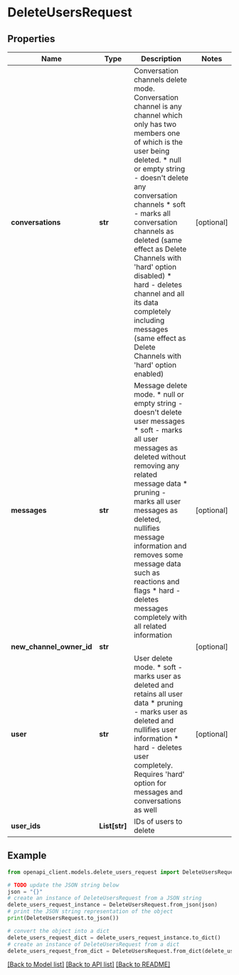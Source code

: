 # DeleteUsersRequest


## Properties

Name | Type | Description | Notes
------------ | ------------- | ------------- | -------------
**conversations** | **str** | Conversation channels delete mode. Conversation channel is any channel which only has two members one of which is the user being deleted.  * null or empty string - doesn&#39;t delete any conversation channels * soft - marks all conversation channels as deleted (same effect as Delete Channels with &#39;hard&#39; option disabled) * hard - deletes channel and all its data completely including messages (same effect as Delete Channels with &#39;hard&#39; option enabled)  | [optional] 
**messages** | **str** | Message delete mode.  * null or empty string - doesn&#39;t delete user messages * soft - marks all user messages as deleted without removing any related message data * pruning - marks all user messages as deleted, nullifies message information and removes some message data such as reactions and flags * hard - deletes messages completely with all related information  | [optional] 
**new_channel_owner_id** | **str** |  | [optional] 
**user** | **str** | User delete mode.  * soft - marks user as deleted and retains all user data * pruning - marks user as deleted and nullifies user information * hard - deletes user completely. Requires &#39;hard&#39; option for messages and conversations as well  | [optional] 
**user_ids** | **List[str]** | IDs of users to delete | 

## Example

```python
from openapi_client.models.delete_users_request import DeleteUsersRequest

# TODO update the JSON string below
json = "{}"
# create an instance of DeleteUsersRequest from a JSON string
delete_users_request_instance = DeleteUsersRequest.from_json(json)
# print the JSON string representation of the object
print(DeleteUsersRequest.to_json())

# convert the object into a dict
delete_users_request_dict = delete_users_request_instance.to_dict()
# create an instance of DeleteUsersRequest from a dict
delete_users_request_from_dict = DeleteUsersRequest.from_dict(delete_users_request_dict)
```
[[Back to Model list]](../README.md#documentation-for-models) [[Back to API list]](../README.md#documentation-for-api-endpoints) [[Back to README]](../README.md)


